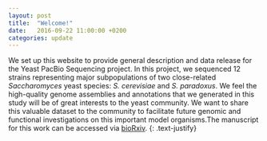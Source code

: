 ```yaml
---
layout: post
title:  "Welcome!"
date:   2016-09-22 11:00:00 +0200
categories: update
---
```


We set up this website to provide general description and data release for the Yeast PacBio Sequencing project. In this project, we sequenced 12 strains representing major subpopulations of two close-related *Saccharomyces* yeast species: *S. cerevisiae* and *S. paradoxus*. We feel the high-quality genome assemblies and annotations that we generated in this study will be of great interests to the yeast community. We want to share this valuable dataset to the community to facilitate future genomic and functional investigations on this important model organisms.The manuscript for this work can be accessed via [bioRxiv](http://biorxiv.org/content/early/2016/09/22/076562).
{: .text-justify}




